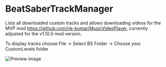 # BeatSaberTrackManager
Lists all downloaded custom tracks and allows downloading videos for the MVP mod https://github.com/rie-kumar/MusicVideoPlayer, currently adjusted for the v1.10.0 mod version.

To display tracks choose File -> Select BS Folder -> Choose your CustomLevels folder

![Preview image](https://www.dropbox.com/s/e9zyu6kwbaf0uhi/screenshot%202020-08-15%2018.38.50.png?raw=1)

